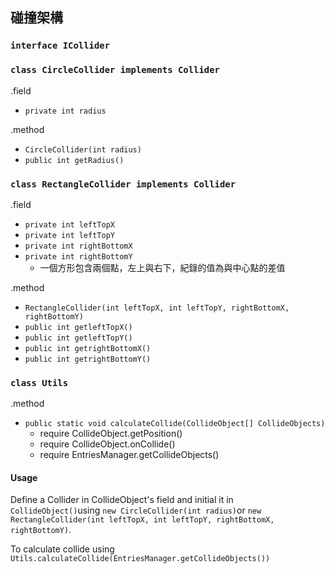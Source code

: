 ## 碰撞架構
### `interface ICollider`

### `class CircleCollider implements Collider`

.field
- `private int radius`

.method
- `CircleCollider(int radius)`
- `public int getRadius()`

### `class RectangleCollider implements Collider`

.field
- `private int leftTopX`
- `private int leftTopY`
- `private int rightBottomX`
- `private int rightBottomY`
	- 一個方形包含兩個點，左上與右下，紀錄的值為與中心點的差值

.method
- `RectangleCollider(int leftTopX, int leftTopY, rightBottomX, rightBottomY)`
- `public int getleftTopX()`
- `public int getleftTopY()`
- `public int getrightBottomX()`
- `public int getrightBottomY()`

### `class Utils`


.method
- `public static void calculateCollide(CollideObject[] CollideObjects)`
	- require CollideObject.getPosition()
	- require CollideObject.onCollide()
	- require EntriesManager.getCollideObjects()

#### Usage
Define a Collider in CollideObject's field and initial it in `CollideObject()`using `new CircleCollider(int radius)`or `new RectangleCollider(int leftTopX, int leftTopY, rightBottomX, rightBottomY)`.

To calculate collide using `Utils.calculateCollide(EntriesManager.getCollideObjects())`
